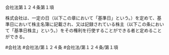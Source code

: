 会社法第１２４条第１項

株式会社は、一定の日（以下この章において「基準日」という。）を定めて、基準日において株主名簿に記載され、又は記録されている株主（以下この条において「基準日株主」という。）をその権利を行使することができる者と定めることができる。

#会社法
#会社法/第１２４条
#会社法/第１２４条/第１項
